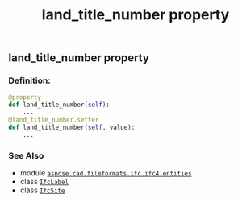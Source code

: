 ﻿---
title: land_title_number property
second_title: Aspose.CAD for Python via .NET API References
description: 
type: docs
weight: 90
url: /python-net/aspose.cad.fileformats.ifc.ifc4.entities/ifcsite/land_title_number/
is_root: false
---

## land_title_number property

### Definition:
```python
@property
def land_title_number(self):
    ...
@land_title_number.setter
def land_title_number(self, value):
    ...
```

### See Also
* module [`aspose.cad.fileformats.ifc.ifc4.entities`](../../)
* class [`IfcLabel`](/cad/python-net/aspose.cad.fileformats.ifc.ifc4.types/ifclabel)
* class [`IfcSite`](/cad/python-net/aspose.cad.fileformats.ifc.ifc4.entities/ifcsite)
